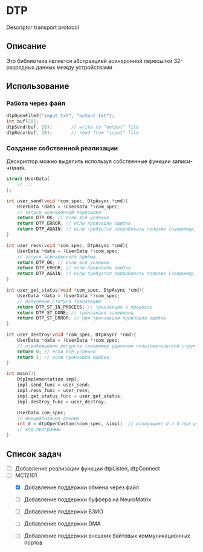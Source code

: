 # DTP
Descriptor transport protocol

## Описание
Это библиотека является абстракцией асинхронной пересылки 32-разрядных данных между устройствами

## Использование

### Работа через файл
```c++
dtpOpenFile2("input.txt", "output.txt");
int buf[20];
dtpSend(buf, 20);       // write to "output" file
dtpRecv(buf, 20);       // read from "input" file
```

### Создание собственной реализации
Дескриптор можно выделить используя собственные функции записи-чтения.

```c++
struct UserData{
    // ...
};

int user_send(void *com_spec, DtpAsync *cmd){
    UserData *data = (UserData *)com_spec;
    // запуск асинхронной пересылки
    return DTP_OK; // если всё успешно
    return DTP_ERROR; // если произошла ошибка
    return DTP_AGAIN; // если требуется попробовать попозже (например, в буфере обмена недостаточно места для записи новых данных)
}

int user_recv(void *com_spec, DtpAsync *cmd){
    UserData *data = (UserData *)com_spec;
    // запуск асинхронного приёма
    return DTP_OK; // если всё успешно
    return DTP_ERROR; // если произошла ошибка
    return DTP_AGAIN; // если требуется попробовать попозже (например, из буфера нечего читать)
}

int user_get_status(void *com_spec, DtpAsync *cmd){
    UserData *data = (UserData *)com_spec;
    // получение статуса транзакции
    return DTP_ST_IN_PROCESS; // транзакция в процессе
    return DTP_ST_DONE; // транзакция завершена
    return DTP_ST_ERROR; // при транзакции произошла ошибка
}

int user_destroy(void *com_spec, DtpAsync *cmd){
    UserData *data = (UserData *)com_spec;
    // освобождение ресурсов (например удаление пользовательской структуры)
    return 0; // если всё успешно
    return 1; // если произошла ошибка
}

int main(){
    DtpImplementation impl;
    impl.send_func = user_send;
    impl.recv_func = user_recv;
    impl.get_status_func = user_get_status;
    impl.destroy_func = user_destroy;

    UserData com_spec;    
    // инициализация данных
    int d = dtpOpenCustom(&com_spec, &impl)  // возвращает d > 0 при успехе и -1 при провале получения дескриптора
    // код программы
}
```


## Список задач
 - [ ] Добавление реализации функции dtpListen, dtpConnect
 - [ ] MC12101
    - [x] Добавление поддержки обмена через файл
    - [ ] Добавление поддержки буффера на NeuroMatrix
    - [ ] Добавление поддержки БЗИО
    - [ ] Добавление поддержки DMA
    - [ ] Добавление поддержки внешних байтовых коммуникационных портов

